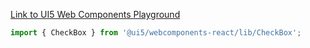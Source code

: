[Link to UI5 Web Components Playground](https://sap.github.io/ui5-webcomponents/playground/components/CheckBox/)

```jsx
import { CheckBox } from '@ui5/webcomponents-react/lib/CheckBox';
```